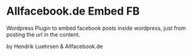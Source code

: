 Allfacebook.de Embed FB
===========

Wordpress Plugin to embed facebook posts inside wordpress, just from posting the url in the content. 

by Hendrik Luehrsen & Allfacebook.de
